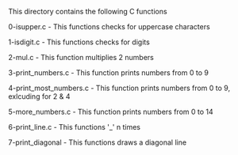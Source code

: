 This directory contains the following C functions

0-isupper.c - This functions checks for uppercase characters

1-isdigit.c - This functions checks for digits

2-mul.c - This function multiplies 2 numbers

3-print_numbers.c - This function prints numbers from 0 to 9

4-print_most_numbers.c - This function prints numbers from 0 to 9, exlcuding for 2 & 4

5-more_numbers.c - This function prints numbers from 0 to 14

6-print_line.c - This functions '_' n times

7-print_diagonal - This functions draws a diagonal line


